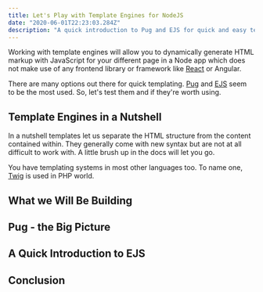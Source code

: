 ```yaml
---
title: Let's Play with Template Engines for NodeJS
date: "2020-06-01T22:23:03.284Z"
description: "A quick introduction to Pug and EJS for quick and easy templating in a NodeJS project"
---
```

Working with template engines will allow you to dynamically generate HTML markup with JavaScript for your different page in a Node app which does not make use of any frontend library or framework like [React](/vanillajs-react/) or Angular.

There are many options out there for quick templating. [Pug](https://pugjs.org/api/getting-started.html) and [EJS](https://ejs.co/) seem to be the most used. So, let's test them and if they're worth using. 
## Template Engines in a Nutshell

In a nutshell templates let us separate the HTML structure from the content contained within. They generally come with new syntax but are not at all difficult to work with. A little brush up in the docs will let you go.

You have templating systems in most other languages too. To name one, [Twig](https://twig.symfony.com/) is used in PHP world. 

## What we Will Be Building

## Pug - the Big Picture

## A Quick Introduction to EJS

## Conclusion


